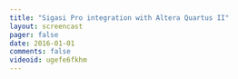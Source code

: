 ```yaml
---
title: "Sigasi Pro integration with Altera Quartus II"
layout: screencast 
pager: false
date: 2016-01-01
comments: false
videoid: ugefe6fkhm
---
```

